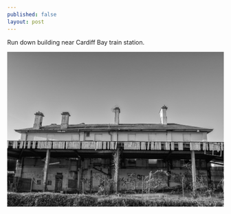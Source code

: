 ```yaml
---
published: false
layout: post
---
```


Run down building near Cardiff Bay train station. 

![Image 1/365](../images/1.jpg)